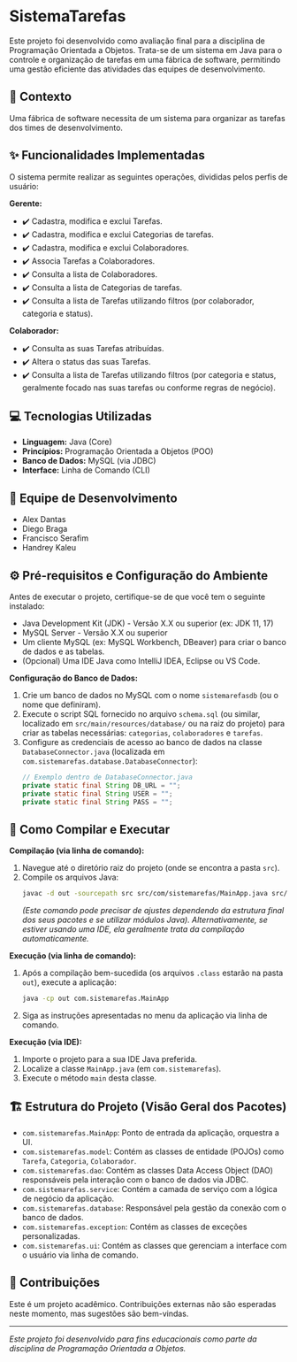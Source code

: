 # SistemaTarefas

Este projeto foi desenvolvido como avaliação final para a disciplina de Programação Orientada a Objetos. Trata-se de um sistema em Java para o controle e organização de tarefas em uma fábrica de software, permitindo uma gestão eficiente das atividades das equipes de desenvolvimento.

## 🎯 Contexto
Uma fábrica de software necessita de um sistema para organizar as tarefas dos times de desenvolvimento.

## ✨ Funcionalidades Implementadas

O sistema permite realizar as seguintes operações, divididas pelos perfis de usuário:

**Gerente:**
* ✔️ Cadastra, modifica e exclui Tarefas.
* ✔️ Cadastra, modifica e exclui Categorias de tarefas.
* ✔️ Cadastra, modifica e exclui Colaboradores.
* ✔️ Associa Tarefas a Colaboradores.
* ✔️ Consulta a lista de Colaboradores.
* ✔️ Consulta a lista de Categorias de tarefas.
* ✔️ Consulta a lista de Tarefas utilizando filtros (por colaborador, categoria e status).

**Colaborador:**
* ✔️ Consulta as suas Tarefas atribuídas.
* ✔️ Altera o status das suas Tarefas.
* ✔️ Consulta a lista de Tarefas utilizando filtros (por categoria e status, geralmente focado nas suas tarefas ou conforme regras de negócio).

## 💻 Tecnologias Utilizadas
* **Linguagem:** Java (Core)
* **Princípios:** Programação Orientada a Objetos (POO)
* **Banco de Dados:** MySQL (via JDBC)
* **Interface:** Linha de Comando (CLI)

## 👥 Equipe de Desenvolvimento
* Alex Dantas
* Diego Braga
* Francisco Serafim
* Handrey Kaleu

## ⚙️ Pré-requisitos e Configuração do Ambiente

Antes de executar o projeto, certifique-se de que você tem o seguinte instalado:
* Java Development Kit (JDK) - Versão X.X ou superior (ex: JDK 11, 17)
* MySQL Server - Versão X.X ou superior
* Um cliente MySQL (ex: MySQL Workbench, DBeaver) para criar o banco de dados e as tabelas.
* (Opcional) Uma IDE Java como IntelliJ IDEA, Eclipse ou VS Code.

**Configuração do Banco de Dados:**
1.  Crie um banco de dados no MySQL com o nome `sistemarefasdb` (ou o nome que definiram).
2.  Execute o script SQL fornecido no arquivo `schema.sql` (ou similar, localizado em `src/main/resources/database/` ou na raiz do projeto) para criar as tabelas necessárias: `categorias`, `colaboradores` e `tarefas`.
3.  Configure as credenciais de acesso ao banco de dados na classe `DatabaseConnector.java` (localizada em `com.sistemarefas.database.DatabaseConnector`):
    ```java
    // Exemplo dentro de DatabaseConnector.java
    private static final String DB_URL = "";
    private static final String USER = "";
    private static final String PASS = "";
    ```

## 🚀 Como Compilar e Executar

**Compilação (via linha de comando):**
1.  Navegue até o diretório raiz do projeto (onde se encontra a pasta `src`).
2.  Compile os arquivos Java:
    ```bash
    javac -d out -sourcepath src src/com/sistemarefas/MainApp.java src/com/sistemarefas/model/* src/com/sistemarefas/dao/* src/com/sistemarefas/service/* src/com/sistemarefas/database/* src/com/sistemarefas/exception/* src/com/sistemarefas/ui/*
    ```
    *(Este comando pode precisar de ajustes dependendo da estrutura final dos seus pacotes e se utilizar módulos Java).*
    *Alternativamente, se estiver usando uma IDE, ela geralmente trata da compilação automaticamente.*

**Execução (via linha de comando):**
1.  Após a compilação bem-sucedida (os arquivos `.class` estarão na pasta `out`), execute a aplicação:
    ```bash
    java -cp out com.sistemarefas.MainApp
    ```
2.  Siga as instruções apresentadas no menu da aplicação via linha de comando.

**Execução (via IDE):**
1.  Importe o projeto para a sua IDE Java preferida.
2.  Localize a classe `MainApp.java` (em `com.sistemarefas`).
3.  Execute o método `main` desta classe.

## 🏗️ Estrutura do Projeto (Visão Geral dos Pacotes)
* `com.sistemarefas.MainApp`: Ponto de entrada da aplicação, orquestra a UI.
* `com.sistemarefas.model`: Contém as classes de entidade (POJOs) como `Tarefa`, `Categoria`, `Colaborador`.
* `com.sistemarefas.dao`: Contém as classes Data Access Object (DAO) responsáveis pela interação com o banco de dados via JDBC.
* `com.sistemarefas.service`: Contém a camada de serviço com a lógica de negócio da aplicação.
* `com.sistemarefas.database`: Responsável pela gestão da conexão com o banco de dados.
* `com.sistemarefas.exception`: Contém as classes de exceções personalizadas.
* `com.sistemarefas.ui`: Contém as classes que gerenciam a interface com o usuário via linha de comando.

## 🤝 Contribuições
Este é um projeto acadêmico. Contribuições externas não são esperadas neste momento, mas sugestões são bem-vindas.

---
*Este projeto foi desenvolvido para fins educacionais como parte da disciplina de Programação Orientada a Objetos.*

